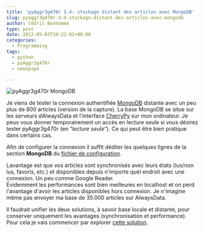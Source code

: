 ```yaml
---
title: 'pyAggr3g470r 3.4: stockage distant des articles avec MongoDB'
slug: pyaggr3g470r-3-4-stockage-distant-des-articles-avec-mongodb
author: Cédric Bonhomme
type: post
date: 2012-05-03T20:22:01+00:00
categories:
  - Programming
tags:
  - python
  - pyAggr3g470r
  - newspipe

---
```

![pyAggr3g470r MongoDB](/images/blog/2012/05/pyAggr3g470r-MongoDB.png)

Je viens de tester la connexion authentifiée [MongoDB][1] distante avec un peu
plus de 800 articles (version de la capture). La base MongoDB se situe sur les
serveurs dAlwaysData et l'interface [CherryPy][2] sur mon ordinateur. Je peux
vous donner temporairement un accès en lecture seule si vous désirez tester
pyAggr3g470r (en &#8220;_lecture seule_&#8220;). Ce qui peut être bien pratique
dans certains cas.

Afin de configurer la connexion il suffit déditer les quelques lignes de la
section **MongoDB** du [fichier de configuration][3].

Lavantage est que vos articles sont synchronisés avec leurs états (lus/non lus,
favoris, etc.) et disponibles depuis n'importe quel endroit avec une connexion.
Un peu comme Google Reader.  
Évidemment les performances sont bien meilleures en localhost et on perd
l'avantage d'avoir les articles disponibles hors connexion. Je n'imagine même
pas envoyer ma base de 35.000 articles sur AlwaysData.

Il faudrait unifier les deux solutions, à savoir base locale et distante, pour
conserver uniquement les avantages (synchronisation et performance). Pour cela
je vais commencer par explorer [cette solution][4].

 [1]: https://www.mongodb.org
 [2]: https://cherrypy.dev
 [3]: https://git.sr.ht/~cedric/pyAggr3g470r/tree/master/item/conf/conf.cfg-sample
 [4]: https://docs.mongodb.com/manual/replication/